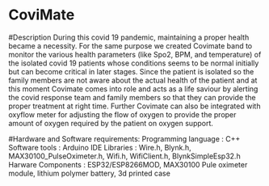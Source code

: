 # CoviMate

#Description
During this covid 19 pandemic, maintaining a proper health became a necessity. For the same purpose we created Covimate band to monitor the various health parameters (like Spo2, BPM, and temperature) of the isolated covid 19 patients whose conditions seems to be normal initially but can become critical in later stages. Since the patient is isolated so the family members are not aware about the actual health of the patient and at this moment Covimate comes into role and acts as a life saviour by alerting the covid response team and family members so that they can provide the proper treatment at right time. Further Covimate can also be integrated with oxyflow meter for adjusting the flow of oxygen to provide the proper amount of oxygen required by the patient on oxygen support.

#Hardware and Software requirements:
Programming language : C++
Software tools : Arduino IDE
Libraries : Wire.h, Blynk.h, MAX30100_PulseOximeter.h, Wifi.h, WifiClient.h, BlynkSimpleEsp32.h
Harware Components : ESP32/ESP8266MOD, MAX30100 Pule oximeter module, lithium polymer battery, 3d printed case
